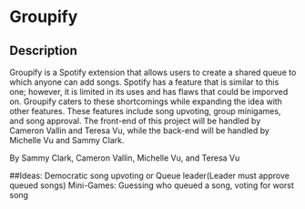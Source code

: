 # Groupify
## Description
Groupify is a Spotify extension that allows users to create a shared queue to which anyone can add songs. Spotify has a feature that is similar to this one; however, it is limited in its uses and has flaws that could be imporved on. Groupify caters to these shortcomings while expanding the idea with other features. These features include song upvoting, group minigames, and song approval. The front-end of this project will be handled by Cameron Vallin and Teresa Vu, while the back-end will be handled by Michelle Vu and Sammy Clark.  

By Sammy Clark, Cameron Vallin, Michelle Vu, and Teresa Vu

##Ideas: 
       Democratic song upvoting or Queue leader(Leader must approve queued songs) 
       Mini-Games: Guessing who queued a song, voting for worst song
